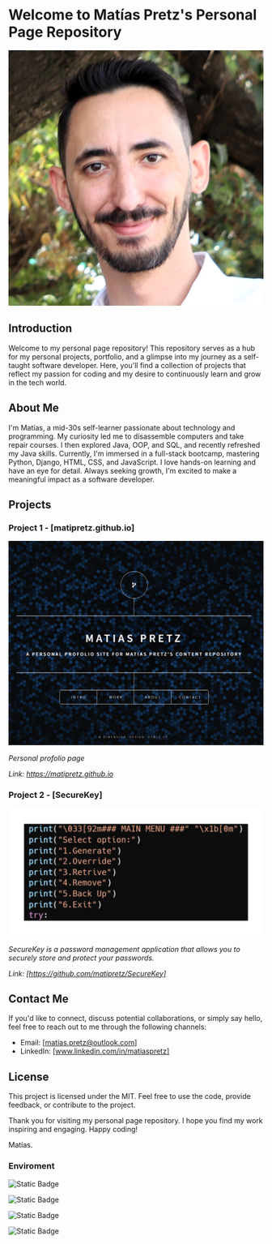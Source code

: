 # Welcome to Matías Pretz's Personal Page Repository

![Banner Image](./images/pic03.jpg)

## Introduction

Welcome to my personal page repository! This repository serves as a hub for my personal projects, portfolio, and a glimpse into my journey as a self-taught software developer. Here, you'll find a collection of projects that reflect my passion for coding and my desire to continuously learn and grow in the tech world.

## About Me

I'm Matías, a mid-30s self-learner passionate about technology and programming. My curiosity led me to disassemble computers and take repair courses. I then explored Java, OOP, and SQL, and recently refreshed my Java skills. Currently, I'm immersed in a full-stack bootcamp, mastering Python, Django, HTML, CSS, and JavaScript. I love hands-on learning and have an eye for detail. Always seeking growth, I'm excited to make a meaningful impact as a software developer.

## Projects

### Project 1 - [matipretz.github.io]

![Portada](./images/page.jpg)

_Personal profolio page_

_Link: https://matipretz.github.io_

### Project 2 - [SecureKey]

![Project Image](./images/pic02.png)

_SecureKey is a password management application that allows you to securely store and protect your passwords._

_Link: [https://github.com/matipretz/SecureKey]_

## Contact Me

If you'd like to connect, discuss potential collaborations, or simply say hello, feel free to reach out to me through the following channels:

- Email: [matias.pretz@outlook.com]
- LinkedIn: [www.linkedin.com/in/matiaspretz]

## License

This project is licensed under the MIT. Feel free to use the code, provide feedback, or contribute to the project.

Thank you for visiting my personal page repository. I hope you find my work inspiring and engaging. Happy coding!

Matías.

### Enviroment

![Static Badge](https://img.shields.io/badge/Windows%20-11-grey?style=flat&logo=windows11&logoColor=grey&labelColor=blue&link=https%3A%2F%2Fwww.microsoft.com%2Fsoftware-download%2Fwindows11)

![Static Badge](https://img.shields.io/badge/VS%20Code-1.80.1-grey?style=flat&logo=visualstudiocode&logoColor=grey&labelColor=blue&link=https%3A%2F%2Fcode.visualstudio.com%2F)

![Static Badge](https://img.shields.io/badge/Python%20-3.11.3-grey?style=flat&logo=python&logoColor=grey&labelColor=blue&link=https%3A%2F%2Fwww.python.org%2F)

![Static Badge](https://img.shields.io/badge/Windows%20-PowerShell-grey?style=flat&logo=windowsterminal&logoColor=grey&labelColor=blue&link=https%3A%2F%2Flearn.microsoft.com%2Fen-us%2Fpowershell%2F%3Fview%3Dpowershell-7.3)

